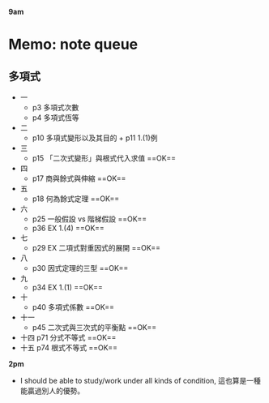 **9am**
# Memo: note queue
## 多項式
- 一
	- p3 多項式次數
	- p4 多項式恆等
- 二
	- p10 多項式變形以及其目的 + p11 1.(1)例
- 三
	- p15 「二次式變形」與根式代入求值 ==OK==
- 四
	- p17 商與餘式與伸縮 ==OK==
- 五
	- p18 何為餘式定理 ==OK==
- 六
	- p25 一般假設 vs 階梯假設 ==OK==
	- p36 EX 1.(4) ==OK==
- 七
	- p29 EX 二項式對重因式的展開 ==OK==
- 八
	- p30 因式定理的三型 ==OK==
- 九
	- p34 EX 1.(1) ==OK==
- 十
	- p40 多項式係數 ==OK==
- 十一
	- p45 二次式與三次式的平衡點 ==OK==
- 十四 p71 分式不等式 ==OK==
- 十五 p74 根式不等式 ==OK==

**2pm**
- I should be able to study/work under all kinds of condition, 這也算是一種能贏過別人的優勢。